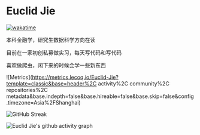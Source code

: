 # Euclid Jie

[![wakatime](https://wakatime.com/badge/user/b638b33f-0c9e-4408-b427-258fe0b24ad0.svg)](https://wakatime.com/@b638b33f-0c9e-4408-b427-258fe0b24ad0)

本科金融学，研究生数据科学方向在读

目前在一家初创私募做实习，每天写代码和写代码

喜欢做爬虫，闲下来的时候会学一些新东西

![Metrics](https://metrics.lecoq.io/Euclid-Jie?template=classic&base=header%2C activity%2C community%2C repositories%2C metadata&base.indepth=false&base.hireable=false&base.skip=false&config.timezone=Asia%2FShanghai)

![GitHub Streak](https://streak-stats.demolab.com/?user=Euclid-Jie&theme=default)

![Euclid Jie's github activity graph](https://github-readme-activity-graph.cyclic.app/graph?username=Euclid-Jie&theme=github-compact)







